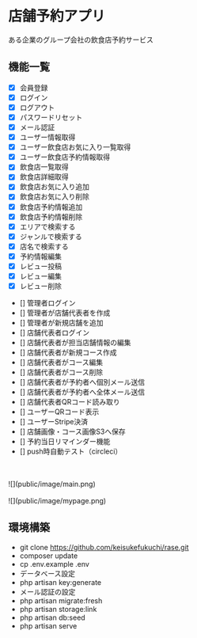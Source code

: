 # 店舗予約アプリ
ある企業のグループ会社の飲食店予約サービス
<br>

## 機能一覧

- [x] 会員登録
- [x] ログイン
- [x] ログアウト
- [x] パスワードリセット
- [x] メール認証
- [x] ユーザー情報取得
- [x] ユーザー飲食店お気に入り一覧取得
- [x] ユーザー飲食店予約情報取得
- [x] 飲食店一覧取得
- [x] 飲食店詳細取得
- [x] 飲食店お気に入り追加
- [x] 飲食店お気に入り削除
- [x] 飲食店予約情報追加
- [x] 飲食店予約情報削除
- [x] エリアで検索する
- [x] ジャンルで検索する
- [x] 店名で検索する
- [x] 予約情報編集
- [x] レビュー投稿
- [x] レビュー編集
- [x] レビュー削除
- [] 管理者ログイン
- [] 管理者が店舗代表者を作成
- [] 管理者が新規店舗を追加
- [] 店舗代表者ログイン
- [] 店舗代表者が担当店舗情報の編集
- [] 店舗代表者が新規コース作成
- [] 店舗代表者がコース編集
- [] 店舗代表者がコース削除
- [] 店舗代表者が予約者へ個別メール送信
- [] 店舗代表者が予約者へ全体メール送信
- [] 店舗代表者QRコード読み取り
- [] ユーザーQRコード表示
- [] ユーザーStripe決済
- [] 店舗画像・コース画像S3へ保存
- [] 予約当日リマインダー機能
- [] push時自動テスト（circleci）
<br>
<br>
![](public/image/main.png)
<br>
<br>
![](public/image/mypage.png)

## 環境構築
- git clone https://github.com/keisukefukuchi/rase.git
- composer update
- cp .env.example .env
- データベース設定
- php artisan key:generate
- メール認証の設定
- php artisan migrate:fresh
- php artisan storage:link
- php artisan db:seed
- php artisan serve
